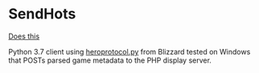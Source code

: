 # SendHots

[Does this](https://i.gyazo.com/d8355e8fcfdafc675931611da99f7d4a.png)

Python 3.7 client using [heroprotocol.py](https://github.com/blizzard/heroprotocol) from Blizzard tested on Windows that POSTs parsed game metadata to the PHP display server.
